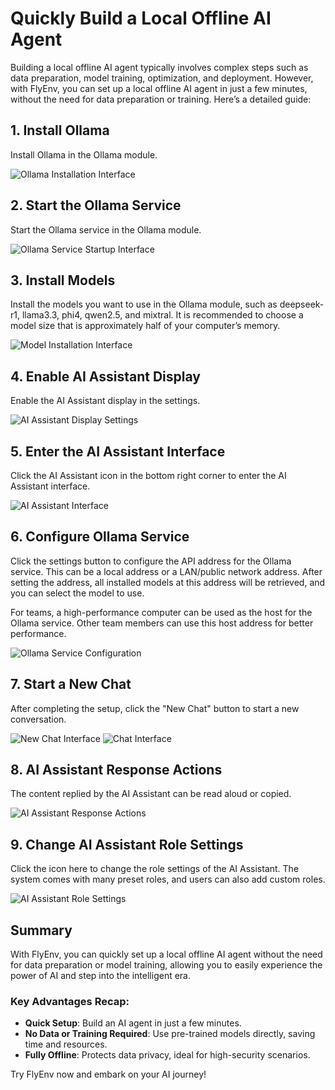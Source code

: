 # Quickly Build a Local Offline AI Agent

Building a local offline AI agent typically involves complex steps such as data preparation, model training, optimization, and deployment. However, with FlyEnv, you can set up a local offline AI agent in just a few minutes, without the need for data preparation or training. Here’s a detailed guide:

## 1. Install Ollama

Install Ollama in the Ollama module.

![Ollama Installation Interface](https://oss.macphpstudy.com/image/ollama-1.png)

## 2. Start the Ollama Service

Start the Ollama service in the Ollama module.

![Ollama Service Startup Interface](https://oss.macphpstudy.com/image/ollama-2.png)

## 3. Install Models

Install the models you want to use in the Ollama module, such as deepseek-r1, llama3.3, phi4, qwen2.5, and mixtral. It is recommended to choose a model size that is approximately half of your computer’s memory.

![Model Installation Interface](https://oss.macphpstudy.com/image/ollama-3.png)

## 4. Enable AI Assistant Display

Enable the AI Assistant display in the settings.

![AI Assistant Display Settings](https://oss.macphpstudy.com/image/ollama-4.png)

## 5. Enter the AI Assistant Interface

Click the AI Assistant icon in the bottom right corner to enter the AI Assistant interface.

![AI Assistant Interface](https://oss.macphpstudy.com/image/ollama-5.png)

## 6. Configure Ollama Service

Click the settings button to configure the API address for the Ollama service. This can be a local address or a LAN/public network address. After setting the address, all installed models at this address will be retrieved, and you can select the model to use.

For teams, a high-performance computer can be used as the host for the Ollama service. Other team members can use this host address for better performance.

![Ollama Service Configuration](https://oss.macphpstudy.com/image/ollama-6.png)

## 7. Start a New Chat

After completing the setup, click the "New Chat" button to start a new conversation.

![New Chat Interface](https://oss.macphpstudy.com/image/ollama-7.png)
![Chat Interface](https://oss.macphpstudy.com/image/ollama-8.png)

## 8. AI Assistant Response Actions

The content replied by the AI Assistant can be read aloud or copied.

![AI Assistant Response Actions](https://oss.macphpstudy.com/image/ollama-9.png)

## 9. Change AI Assistant Role Settings

Click the icon here to change the role settings of the AI Assistant. The system comes with many preset roles, and users can also add custom roles.

![AI Assistant Role Settings](https://oss.macphpstudy.com/image/ollama-10.png)

## Summary

With FlyEnv, you can quickly set up a local offline AI agent without the need for data preparation or model training, allowing you to easily experience the power of AI and step into the intelligent era.

### Key Advantages Recap:
- **Quick Setup**: Build an AI agent in just a few minutes.
- **No Data or Training Required**: Use pre-trained models directly, saving time and resources.
- **Fully Offline**: Protects data privacy, ideal for high-security scenarios.

Try FlyEnv now and embark on your AI journey!